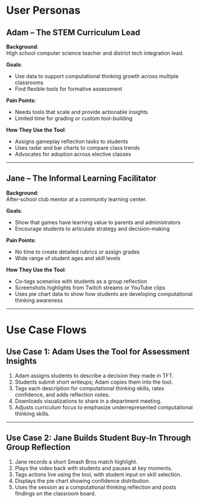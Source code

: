 # User Personas

## Adam – The STEM Curriculum Lead

**Background**:  
High school computer science teacher and district tech integration lead.

**Goals**:  
- Use data to support computational thinking growth across multiple classrooms  
- Find flexible tools for formative assessment

**Pain Points**:  
- Needs tools that scale and provide actionable insights  
- Limited time for grading or custom tool-building

**How They Use the Tool**:  
- Assigns gameplay reflection tasks to students  
- Uses radar and bar charts to compare class trends  
- Advocates for adoption across elective classes

---

## Jane – The Informal Learning Facilitator

**Background**:  
After-school club mentor at a community learning center.

**Goals**:  
- Show that games have learning value to parents and administrators  
- Encourage students to articulate strategy and decision-making

**Pain Points**:  
- No time to create detailed rubrics or assign grades  
- Wide range of student ages and skill levels

**How They Use the Tool**:  
- Co-tags scenarios with students as a group reflection  
- Screenshots highlights from Twitch streams or YouTube clips  
- Uses pie chart data to show how students are developing computational thinking awareness

---

# Use Case Flows

## Use Case 1: Adam Uses the Tool for Assessment Insights

1. Adam assigns students to describe a decision they made in TFT.
2. Students submit short writeups; Adam copies them into the tool.
3. Tags each description for computational thinking skills, rates confidence, and adds reflection notes.
4. Downloads visualizations to share in a department meeting.
5. Adjusts curriculum focus to emphasize underrepresented computational thinking skills.

---

## Use Case 2: Jane Builds Student Buy-In Through Group Reflection

1. Jane records a short Smash Bros match highlight.
2. Plays the video back with students and pauses at key moments.
3. Tags actions live using the tool, with student input on skill selection.
4. Displays the pie chart showing confidence distribution.
5. Uses the session as a computational thinking reflection and posts findings on the classroom board.
